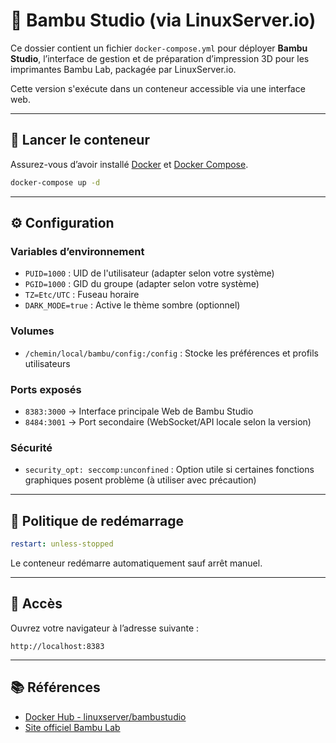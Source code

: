 # 🧵 Bambu Studio (via LinuxServer.io)

Ce dossier contient un fichier `docker-compose.yml` pour déployer **Bambu Studio**, l’interface de gestion et de préparation d’impression 3D pour les imprimantes Bambu Lab, packagée par LinuxServer.io.

Cette version s'exécute dans un conteneur accessible via une interface web.

---

## 🚀 Lancer le conteneur

Assurez-vous d’avoir installé [Docker](https://www.docker.com/) et [Docker Compose](https://docs.docker.com/compose/).

```bash
docker-compose up -d
```

---

## ⚙️ Configuration

### Variables d’environnement

- `PUID=1000` : UID de l'utilisateur (adapter selon votre système)
- `PGID=1000` : GID du groupe (adapter selon votre système)
- `TZ=Etc/UTC` : Fuseau horaire
- `DARK_MODE=true` : Active le thème sombre (optionnel)

### Volumes

- `/chemin/local/bambu/config:/config` : Stocke les préférences et profils utilisateurs

### Ports exposés

- `8383:3000` → Interface principale Web de Bambu Studio
- `8484:3001` → Port secondaire (WebSocket/API locale selon la version)

### Sécurité

- `security_opt: seccomp:unconfined` : Option utile si certaines fonctions graphiques posent problème (à utiliser avec précaution)

---

## 🔁 Politique de redémarrage

```yaml
restart: unless-stopped
```

Le conteneur redémarre automatiquement sauf arrêt manuel.

---

## 📍 Accès

Ouvrez votre navigateur à l’adresse suivante :

```
http://localhost:8383
```

---

## 📚 Références

- [Docker Hub - linuxserver/bambustudio](https://hub.docker.com/r/linuxserver/bambustudio)
- [Site officiel Bambu Lab](https://bambulab.com/)
